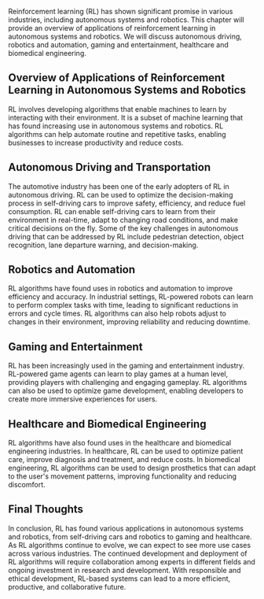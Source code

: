 
Reinforcement learning (RL) has shown significant promise in various industries, including autonomous systems and robotics. This chapter will provide an overview of applications of reinforcement learning in autonomous systems and robotics. We will discuss autonomous driving, robotics and automation, gaming and entertainment, healthcare and biomedical engineering.

Overview of Applications of Reinforcement Learning in Autonomous Systems and Robotics
-------------------------------------------------------------------------------------

RL involves developing algorithms that enable machines to learn by interacting with their environment. It is a subset of machine learning that has found increasing use in autonomous systems and robotics. RL algorithms can help automate routine and repetitive tasks, enabling businesses to increase productivity and reduce costs.

Autonomous Driving and Transportation
-------------------------------------

The automotive industry has been one of the early adopters of RL in autonomous driving. RL can be used to optimize the decision-making process in self-driving cars to improve safety, efficiency, and reduce fuel consumption. RL can enable self-driving cars to learn from their environment in real-time, adapt to changing road conditions, and make critical decisions on the fly. Some of the key challenges in autonomous driving that can be addressed by RL include pedestrian detection, object recognition, lane departure warning, and decision-making.

Robotics and Automation
-----------------------

RL algorithms have found uses in robotics and automation to improve efficiency and accuracy. In industrial settings, RL-powered robots can learn to perform complex tasks with time, leading to significant reductions in errors and cycle times. RL algorithms can also help robots adjust to changes in their environment, improving reliability and reducing downtime.

Gaming and Entertainment
------------------------

RL has been increasingly used in the gaming and entertainment industry. RL-powered game agents can learn to play games at a human level, providing players with challenging and engaging gameplay. RL algorithms can also be used to optimize game development, enabling developers to create more immersive experiences for users.

Healthcare and Biomedical Engineering
-------------------------------------

RL algorithms have also found uses in the healthcare and biomedical engineering industries. In healthcare, RL can be used to optimize patient care, improve diagnosis and treatment, and reduce costs. In biomedical engineering, RL algorithms can be used to design prosthetics that can adapt to the user's movement patterns, improving functionality and reducing discomfort.

Final Thoughts
--------------

In conclusion, RL has found various applications in autonomous systems and robotics, from self-driving cars and robotics to gaming and healthcare. As RL algorithms continue to evolve, we can expect to see more use cases across various industries. The continued development and deployment of RL algorithms will require collaboration among experts in different fields and ongoing investment in research and development. With responsible and ethical development, RL-based systems can lead to a more efficient, productive, and collaborative future.

